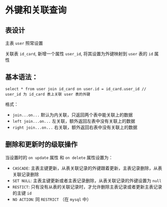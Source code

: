 # 外键和关联查询

## 表设计

主表 `user` 照常设置

关联表 `id_card`, 新增一个属性 `user_id`, 将其设置为外键映射到 `user` 表的 `id` 属性

## 基本语法：

`select * from user join id_card on user.id = id_card.user_id // user_id 为 id_card 表上关联 user 表的外键`

格式：

- `join...on...` 默认为内关联，只返回两个表中能关联上的数据
- `left join...on...` 左关联，额外返回左表中没有关联上的数据
- `right join...on...` 右关联，额外返回右表中没有关联上的数据

## 删除和更新时的级联操作

当设置时的 `on update` 属性 和 `on delete` 属性设置为：

- `CASCADE`: 主表主键更新，从表关联记录的外键跟着更新，主表记录删除，从表关联记录删除
- `SET NULL`: 主表主键更新或者主表记录删除，从表关联记录的外键设置为 `null`
- `RESTICT`: 只有没有从表的关联记录时，才允许删除主表记录或者更新主表记录的主键 `id`
- `NO ACTION`: 同 `RESTRICT` （在 `mysql` 中）